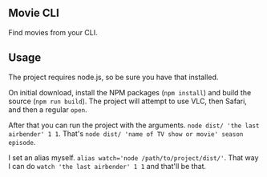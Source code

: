 ## Movie CLI

Find movies from your CLI.

## Usage

The project requires node.js, so be sure you have that installed.

On initial download, install the NPM packages (`npm install`) and build the source (`npm run build`). The project will attempt to use VLC, then Safari, and then a regular `open`.

After that you can run the project with the arguments. `node dist/ 'the last airbender' 1 1`. That's `node dist/ 'name of TV show or movie' season episode`.

I set an alias myself. `alias watch='node /path/to/project/dist/'`. That way I can do `watch 'the last airbender' 1 1` and that'll be that.